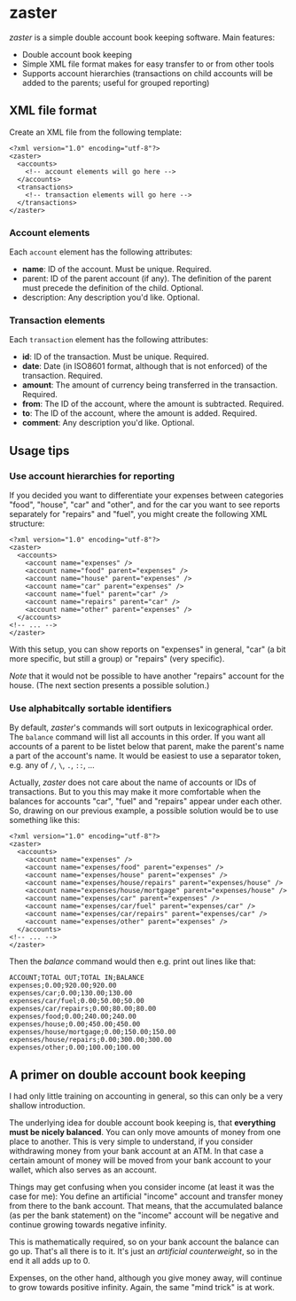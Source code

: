 # zaster

*zaster* is a simple double account book keeping software.
Main features:

- Double account book keeping
- Simple XML file format makes for easy transfer to or from other tools
- Supports account hierarchies (transactions on child accounts will be
  added to the parents; useful for grouped reporting)


## XML file format

Create an XML file from the following template:

    <?xml version="1.0" encoding="utf-8"?>
    <zaster>
      <accounts>
        <!-- account elements will go here -->
      </accounts>
      <transactions>
        <!-- transaction elements will go here -->
      </transactions>
    </zaster>


### Account elements

Each ``account`` element has the following attributes:

- **name**: ID of the account. Must be unique. Required.
- parent: ID of the parent account (if any). The definition of the parent
  must precede the definition of the child. Optional.
- description: Any description you'd like. Optional.


### Transaction elements

Each ``transaction`` element has the following attributes:

- **id**: ID of the transaction. Must be unique. Required.
- **date**: Date (in ISO8601 format, although that is not enforced) of
  the transaction. Required.
- **amount**: The amount of currency being transferred in the transaction.
  Required.
- **from**: The ID of the account, where the amount is subtracted.
  Required.
- **to**: The ID of the account, where the amount is added. Required.
- **comment**: Any description you'd like. Optional.


## Usage tips

### Use account hierarchies for reporting

If you decided you want to differentiate your expenses between
categories "food", "house", "car" and "other", and for the car you want
to see reports separately for "repairs" and "fuel", you might create
the following XML structure:

    <?xml version="1.0" encoding="utf-8"?>
    <zaster>
      <accounts>
        <account name="expenses" />
        <account name="food" parent="expenses" />
        <account name="house" parent="expenses" />
        <account name="car" parent="expenses" />
        <account name="fuel" parent="car" />
        <account name="repairs" parent="car" />
        <account name="other" parent="expenses" />
      </accounts>
    <!-- ... -->
    </zaster>

With this setup, you can show reports on "expenses" in general, "car"
(a bit more specific, but still a group) or "repairs" (very specific).

*Note* that it would not be possible to have another "repairs" account
for the house. (The next section presents a possible solution.)


### Use alphabitcally sortable identifiers

By default, *zaster*'s commands will sort outputs in lexicographical order.
The ``balance`` command will list all accounts in this order. If you want
all accounts of a parent to be listet below that parent, make the parent's
name a part of the account's name. It would be easiest to use a separator
token, e.g. any of ``/``, ``\``, ``.``, ``::``, ...

Actually, *zaster* does not care about the name of accounts or IDs of
transactions. But to you this may make it more comfortable when the balances
for accounts "car", "fuel" and "repairs" appear under each other. So,
drawing on our previous example, a possible solution would be to use
something like this:

    <?xml version="1.0" encoding="utf-8"?>
    <zaster>
      <accounts>
        <account name="expenses" />
        <account name="expenses/food" parent="expenses" />
        <account name="expenses/house" parent="expenses" />
        <account name="expenses/house/repairs" parent="expenses/house" />
        <account name="expenses/house/mortgage" parent="expenses/house" />
        <account name="expenses/car" parent="expenses" />
        <account name="expenses/car/fuel" parent="expenses/car" />
        <account name="expenses/car/repairs" parent="expenses/car" />
        <account name="expenses/other" parent="expenses" />
      </accounts>
    <!-- ... -->
    </zaster>

Then the *balance* command would then e.g. print out lines like that:

    ACCOUNT;TOTAL OUT;TOTAL IN;BALANCE
    expenses;0.00;920.00;920.00
    expenses/car;0.00;130.00;130.00
    expenses/car/fuel;0.00;50.00;50.00
    expenses/car/repairs;0.00;80.00;80.00
    expenses/food;0.00;240.00;240.00
    expenses/house;0.00;450.00;450.00
    expenses/house/mortgage;0.00;150.00;150.00
    expenses/house/repairs;0.00;300.00;300.00
    expenses/other;0.00;100.00;100.00


## A primer on double account book keeping

I had only little training on accounting in general, so this can only
be a very shallow introduction.

The underlying idea for double account book keeping is, that **everything
must be nicely balanced**. You can only move amounts of money from one place
to another. This is very simple to understand, if you consider withdrawing
money from your bank account at an ATM. In that case a certain amount of
money will be moved from your bank account to your wallet, which also
serves as an account.

Things may get confusing when you consider income (at least it was the
case for me): You define an artificial "income" account and transfer
money from there to the bank account. That means, that the accumulated
balance (as per the bank statement) on the "income" account will be
negative and continue growing towards negative infinity.

This is mathematically required, so on your bank account the balance can
go up. That's all there is to it. It's just an *artificial counterweight*,
so in the end it all adds up to 0.

Expenses, on the other hand, although you give money away, will continue
to grow towards positive infinity. Again, the same "mind trick" is at work.
